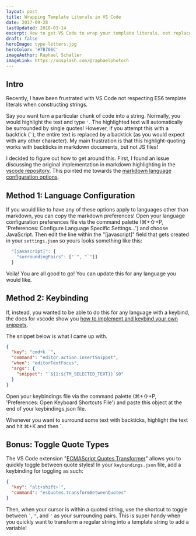 ```yaml
---
layout: post
title: Wrapping Template Literals in VS Code
date: 2017-09-28
lastUpdated: 2018-03-14
excerpt: How to get VS Code to wrap your template literals, not replace them.
draft: false
heroImage: type-letters.jpg
heroColor: '#7B706C'
imageAuthor: Raphael Schaller
imageLink: https://unsplash.com/@raphaelphotoch
---
```


## Intro

Recently, I have been frustrated with VS Code not respecting ES6 template literals when constructing strings.

Say you want turn a particular chunk of code into a string. Normally, you would highlight the text and type `'`. The highlighted text will automatically be surrounded by single quotes! However, if you attempt this with a backtick (`` ` ``), the entire text is replaced by a backtick (as you would expect with any other character). My main frustration is that this highlight-quoting works with backticks in markdown documents, but not JS files!

I decided to figure out how to get around this. First, I found an issue discussing the original implementation in markdown highlighting in the [vscode repository](https://github.com/Microsoft/vscode/issues/1307). This pointed me towards the [markdown language configuration options](https://github.com/Microsoft/vscode/blob/master/extensions/markdown/language-configuration.json).

## Method 1: Language Configuration

If you would like to have any of these options apply to languages other than markdown, you can copy the markdown preferences! Open your language configuration preferences file via the command palette (&#8984;+&#8679;+P, 'Preferences: Configure Language Specific Settings...') and choose JavaScript. Then edit the line within the "[javascript]" field that gets created in your `settings.json` so yours looks something like this:

```js
  "[javascript]": {
    "surroundingPairs": ["`", "`"]]
  }
```

Voila! You are all good to go! You can update this for any language you would like.

## Method 2: Keybinding

If, instead, you wanted to be able to do this for any language with a keybind, the docs for vscode show you [how to implement and keybind your own snippets](https://code.visualstudio.com/docs/editor/userdefinedsnippets).

The snippet below is what I came up with.

```json
{
  "key": "cmd+k `",
  "command": "editor.action.insertSnippet",
  "when": "editorTextFocus",
  "args": {
    "snippet": "`${1:${TM_SELECTED_TEXT}}`$0"
  }
}
```

Open your keybindings file via the command palette (&#8984;+&#8679;+P, 'Preferences: Open Keyboard Shortcuts File') and paste this object at the end of your keybindings.json file.

Whenever you want to surround some text with backticks, highlight the text and hit &#8984;+K and then \`.

## Bonus: Toggle Quote Types

The VS Code extension "[ECMAScript Quotes Transformer](https://marketplace.visualstudio.com/items?itemName=vilicvane.es-quotes)" allows you to quickly toggle between quote styles! In your `keybindings.json` file, add a keybinding for toggling as such:

```json
{
  "key": "alt+shift+`",
  "command": "esQuotes.transformBetweenQuotes"
}
```

Then, when your cursor is within a quoted string, use the shortcut to toggle between `` ` ``, `"`, and `'` as your surrounding pairs. This is super handy when you quickly want to transform a regular string into a template string to add a variable!
